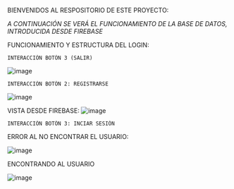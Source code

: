 BIENVENIDOS AL RESPOSITORIO DE ESTE PROYECTO:

*A CONTINUACIÓN SE VERÁ EL FUNCIONAMIENTO DE LA BASE DE DATOS, INTRODUCIDA DESDE FIREBASE*

FUNCIONAMIENTO Y ESTRUCTURA DEL LOGIN:
  
    INTERACCIÓN BOTÓN 3 (SALIR)
![image](https://github.com/user-attachments/assets/0ddf8dd0-b762-440d-b6fb-d860c59be021)

  
    INTERACCIÓN BOTÓN 2: REGISTRARSE
![image](https://github.com/user-attachments/assets/4802723b-a060-4159-8b02-2b47e31abe3a)

      
  VISTA DESDE FIREBASE:
      ![image](https://github.com/user-attachments/assets/efd97908-1d68-4821-84ac-8a365b6195cf)


    INTERACCIÓN BOTÓN 3: INCIAR SESIÓN
  
  ERROR AL NO ENCONTRAR EL USUARIO:
  
![image](https://github.com/user-attachments/assets/5a32503a-d3f9-4a33-aa38-26c82ce910da)
 
  ENCONTRANDO AL USUARIO
  
![image](https://github.com/user-attachments/assets/86c308f6-dc0c-443a-bf6f-1010f9930908)



